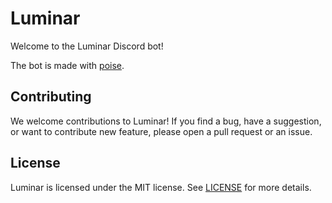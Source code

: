  
# Luminar

Welcome to the Luminar Discord bot!

The bot is made with [poise](https://github.com/serenity-rs/poise/).

## Contributing 

We welcome contributions to Luminar!
If you find a bug, have a suggestion, or want to contribute new feature, please open a pull request or an issue.

## License

Luminar is licensed under the MIT license. 
See [LICENSE](https://github.com/yuki6942/Luminar/blob/main/LICENSE) for more details.

